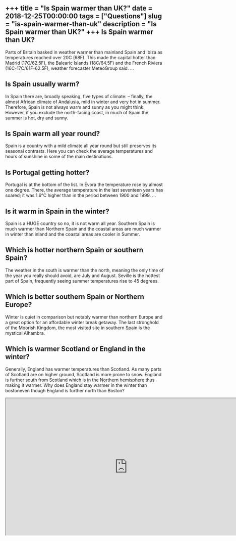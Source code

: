 +++
title = "Is Spain warmer than UK?"
date = 2018-12-25T00:00:00
tags = ["Questions"]
slug = "is-spain-warmer-than-uk"
description = "Is Spain warmer than UK?"
+++
Is Spain warmer than UK?
------------------------

Parts of Britain basked in weather warmer than mainland Spain and Ibiza as temperatures reached over 20C (68F). This made the capital hotter than Madrid (17C/62.5F), the Balearic Islands (18C/64.5F) and the French Riviera (16C-17C/61F-62.5F), weather forecaster MeteoGroup said. …

Is Spain usually warm?
----------------------

In Spain there are, broadly speaking, five types of climate: – finally, the almost African climate of Andalusia, mild in winter and very hot in summer. Therefore, Spain is not always warm and sunny as you might think. However, if you exclude the north-facing coast, in much of Spain the summer is hot, dry and sunny.

Is Spain warm all year round?
-----------------------------

Spain is a country with a mild climate all year round but still preserves its seasonal contrasts. Here you can check the average temperatures and hours of sunshine in some of the main destinations.

Is Portugal getting hotter?
---------------------------

Portugal is at the bottom of the list. In Évora the temperature rose by almost one degree. There, the average temperature in the last seventeen years has soared; it was 1.6°C higher than in the period between 1900 and 1999. …

Is it warm in Spain in the winter?
----------------------------------

Spain is a HUGE country so no, it is not warm all year. Southern Spain is much warmer than Northern Spain and the coastal areas are much warmer in winter than inland and the coastal areas are cooler in Summer.

Which is hotter northern Spain or southern Spain?
-------------------------------------------------

The weather in the south is warmer than the north, meaning the only time of the year you really should avoid, are July and August. Seville is the hottest part of Spain, frequently seeing summer temperatures rise to 45 degrees.

Which is better southern Spain or Northern Europe?
--------------------------------------------------

Winter is quiet in comparison but notably warmer than northern Europe and a great option for an affordable winter break getaway. The last stronghold of the Moorish Kingdom, the most visited site in southern Spain is the mystical Alhambra.

Which is warmer Scotland or England in the winter?
--------------------------------------------------

Generally, England has warmer temperatures than Scotland. As many parts of Scotland are on higher ground, Scotland is more prone to snow. England is further south from Scotland which is in the Northern hemisphere thus making it warmer. Why does England stay warmer in the winter than bostoneven though England is further north than Boston?

<iframe allow="accelerometer; autoplay; clipboard-write; encrypted-media; gyroscope; picture-in-picture" allowfullscreen="" class="__youtube_prefs__  epyt-is-override  no-lazyload" data-no-lazy="1" data-origheight="433" data-origwidth="770" data-skipgform_ajax_framebjll="" height="433" id="_ytid_85908" loading="lazy" src="https://www.youtube.com/embed/epyI4FseAK0?enablejsapi=1&autoplay=0&cc_load_policy=0&cc_lang_pref=&iv_load_policy=1&loop=0&modestbranding=0&rel=1&fs=1&playsinline=0&autohide=2&theme=dark&color=red&controls=1&" title="YouTube player" width="770"></iframe>